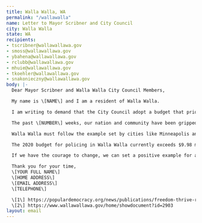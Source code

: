 ```yaml
---
title: Walla Walla, WA
permalink: "/wallawalla"
name: Letter to Mayor Scribner and City Council
city: Walla Walla
state: WA
recipients:
- tscribner@wallawallawa.gov
- smoss@wallawallawa.gov
- ybahena@wallawallawa.gov
- rclubb@wallawallawa.gov
- mhuie@wallawallawa.gov
- tkoehler@wallawallawa.gov
- snakonieczny@wallawallawa.gov
body: |-
  Dear Mayor Scribner and Walla Walla City Council Members,

  My name is \[NAME\] and I am a resident of Walla Walla.

  I am writing to demand that the City Council adopt a budget that prioritizes community wellbeing and redirects funding away from the police.

  The past \[NUMBER\] weeks, our nation and community have been gripped by protests calling for an end to racism and anti-Blackness, and a complete overhaul in our approach to criminal justice. As a country, we are demanding that our voices be heard and that real change be implemented at all levels of community and government.

  Walla Walla must follow the example set by cities like Minneapolis and respond to police violence by reevaluating our city’s budget priorities to better reflect the needs of our community. I urge you to advocate for a meaningful reallocation of the city’s expenditures: away from policing, and towards social programs and resources that support housing, education, physical healthcare, mental healthcare, childcare, and other critical community needs while responding to issues like domestic violence and sexual assault with trained crisis responders. Research shows that a living wage, access to health services and treatments, educational opportunity, and stable housing are far more successful at reducing crime than police or prisons \[1\].

  The 2020 budget for policing in Walla Walla currently exceeds $9.98 million USD, accounting for 27.5% of the city’s general fund expenditure \[2\]. Applied elsewhere, this money could effect real, positive change in our community. I demand the immediate freezing of budget increases to the WWPD, demilitarization of the police force, and reallocation of funds from police to community-led health and safety strategies. This must be a priority for not just the 2021-2022 biennial budget, but all subsequent city budgets.

  If we have the courage to change, we can set a positive example for all of Eastern Washington.

  Thank you for your time,
  \[YOUR FULL NAME\]
  \[HOME ADDRESS\]
  \[EMAIL ADDRESS\]
  \[TELEPHONE\]

  \[1\] https://populardemocracy.org/news/publications/freedom-thrive-reimagining-safety-security-our-communities
  \[2\] https://www.wallawallawa.gov/home/showdocument?id=2903
layout: email
---
```


